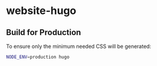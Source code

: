 # website-hugo

## Build for Production

To ensure only the minimum needed CSS will be generated:

```bash
NODE_ENV=production hugo
```
